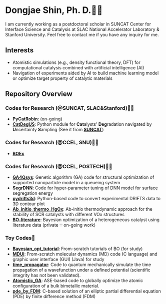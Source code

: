 # Dongjae Shin, Ph. D.👨‍🎓
I am currently working as a postdoctoral scholar in SUNCAT Center for Interface Science and Catalysis at SLAC National Accelerator Laboratory & Stanford University. Feel free to contact me if you have any inquiry for me.

## Interests
* Atomistic simulations (e.g., density functional theory, DFT) for computational catalysis combined with artificial intelligence (AI)
* Navigation of experiments aided by AI to build machine learning model or optimize target property of catalytic materials

## Repository Overview
### Codes for Research (@SUNCAT, SLAC&Stanford)👨‍🔬
- [**PyCatRobin**](https://github.com/dongjae-shin/PyCatRobin): (on-going)
- [**CatDegUS**](https://github.com/dongjae-shin/CatDegUS): Python module for **Cat**alysts' **Deg**radation navigated by **U**ncertainty **S**ampling (See it from [**SUNCAT**](https://github.com/SUNCAT-Center/CatDegUS))
### Codes for Research (@CCEL, SNU)👨‍🔬
- [**BOEx**]()
### Codes for Research (@CCEL, POSTECH)👨‍🔬
- [**GA4Qsys**](https://github.com/dongjae-shin/GA4Qsys): Genetic algorithm (GA) code for structural optimization of supported nanoparticle model in a queueing system
- [**SegrDNN**](https://github.com/dongjae-shin/SegrDNN): Code for hyper-parameter tuning of DNN model for surface segregation energy
- [**pydrifts3d**](https://github.com/dongjae-shin/pydrifts3d): Python-based code to convert experimental DRIFTS data to 3D contour plot
- [**Ab_initio_thermo_HgOx**](https://github.com/dongjae-shin/Ab_initio_thermo_HgOx): Ab-initio thermodynamic approach for the stability of SCR catalysts with different VOx structures
- [**BO-literature**](https://github.com/dongjae-shin/BO-literature): Bayesian optimization of a heterogeneous catalyst using literature data (private $\because$ on-going work)
### Toy Codes🏫
- [**Bayesian_opt_tutorial**](https://github.com/dongjae-shin/Bayesian_opt_tutorial): From-scratch tutorials of BO (for study)
- [**MDUI**](https://github.com/dongjae-shin/MDUI): From-scratch molecular dynamics (MD) code (C language) and graphic user interface (GUI) (Java) for study
- [**time_propagator**](https://github.com/dongjae-shin/time_propagator): Code to quantum mechanically simulate the time propagation of a wavefunction under a defined potential (scientific integrity has not been validated).
- [**Atomistic_GA**](https://github.com/dongjae-shin/Atomistic_GA): ASE-based code to globally optimize the atomic configuration of a bulk bimetallic material.
- [**pde_by_FDM**](https://github.com/dongjae-shin/pde_by_FDM): C-based solution of an elliptic partial differential equation (PDE) by finite difference method (FDM)

<!--
**dongjae-shin/dongjae-shin** is a ✨ _special_ ✨ repository because its `README.md` (this file) appears on your GitHub profile.

Here are some ideas to get you started:

- 🔭 I’m currently working on ...
- 🌱 I’m currently learning ...
- 👯 I’m looking to collaborate on ...
- 🤔 I’m looking for help with ...
- 💬 Ask me about ...
- 📫 How to reach me: ...
- 😄 Pronouns: ...
- ⚡ Fun fact: ...
-->
